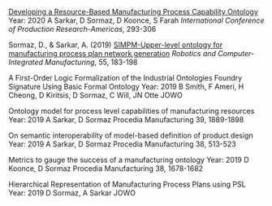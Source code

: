 <a href= "10.1007/978-3-030-76307-7_22"> Developing a Resource-Based Manufacturing Process Capability Ontology</a>
Year: 2020
A Sarkar, D Sormaz, D Koonce, S Farah
<i>International Conference of Production Research-Americas</i>, 293-306


Sormaz, D., & Sarkar, A. (2019) <a href="https://doi.org/10.1016/j.rcim.2018.04.002">SIMPM-Upper-level ontology for manufacturing process plan network generation</a> <i>Robotics and Computer-Integrated Manufacturing</i>, 55, 183-198


A First-Order Logic Formalization of the Industrial Ontologies Foundry Signature Using Basic Formal Ontology
Year: 2019
B Smith, F Ameri, H Cheong, D Kiritsis, D Sormaz, C Will, JN Otte
JOWO


Ontology model for process level capabilities of manufacturing resources
Year: 2019
A Sarkar, D Sormaz
Procedia Manufacturing 39, 1889-1898


On semantic interoperability of model-based definition of product design
Year: 2019
A Sarkar, D Sormaz
Procedia Manufacturing 38, 513-523


Metrics to gauge the success of a manufacturing ontology
Year: 2019
D Koonce, D Sormaz
Procedia Manufacturing 38, 1678-1682


Hierarchical Representation of Manufacturing Process Plans using PSL
Year: 2019
D Sormaz, A Sarkar
JOWO
